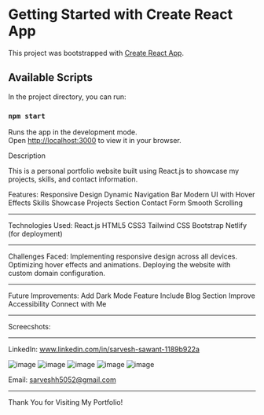 # Getting Started with Create React App

This project was bootstrapped with [Create React App](https://github.com/facebook/create-react-app).

## Available Scripts

In the project directory, you can run:

### `npm start`

Runs the app in the development mode.\
Open [http://localhost:3000](http://localhost:3000) to view it in your browser.

Description

This is a personal portfolio website built using React.js to showcase my projects, skills, and contact information.

Features:
Responsive Design
Dynamic Navigation Bar
Modern UI with Hover Effects
Skills Showcase
Projects Section
Contact Form
Smooth Scrolling
___________________________________________________________________________________________________________________________________________
Technologies Used:
React.js
HTML5
CSS3
Tailwind CSS
Bootstrap
Netlify (for deployment)
________________________________________________________________________________________________________________________________________________
Challenges Faced:
Implementing responsive design across all devices.
Optimizing hover effects and animations.
Deploying the website with custom domain configuration.
_______________________________________________________________________________________________________________________________________________
Future Improvements:
Add Dark Mode Feature
Include Blog Section
Improve Accessibility
Connect with Me
_________________________________________________________________________________________________________________________________________________
Screecshots:

_________________________________________________________________________________________________________________________________________________
LinkedIn: www.linkedin.com/in/sarvesh-sawant-1189b922a

![image](https://github.com/user-attachments/assets/9a4730fe-95b2-42e6-aa7f-f2160429f52a)
![image](https://github.com/user-attachments/assets/69df9a72-5e00-4967-934f-c4254245b11f)
![image](https://github.com/user-attachments/assets/592be0f8-1754-4261-a65d-ca81e42bc42e)
![image](https://github.com/user-attachments/assets/f29edcd5-ba57-4a7f-86bc-75b7cd5a557c)
![image](https://github.com/user-attachments/assets/852b7157-ff5c-48ec-9f19-30f92928651c)

Email: sarveshh5052@gmail.com
_________________________________________________________________________________________________________________________________________________




Thank You for Visiting My Portfolio!